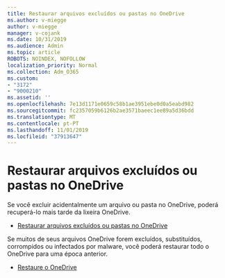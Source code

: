 ```yaml
---
title: Restaurar arquivos excluídos ou pastas no OneDrive
ms.author: v-miegge
author: v-miegge
manager: v-cojank
ms.date: 10/31/2019
ms.audience: Admin
ms.topic: article
ROBOTS: NOINDEX, NOFOLLOW
localization_priority: Normal
ms.collection: Adm_O365
ms.custom:
- "3172"
- "9000210"
ms.assetid: ''
ms.openlocfilehash: 7e13d1171e0659c58b1ae3951ebe0d0a5eabd982
ms.sourcegitcommit: fc2357059b6126b2ae3571baeec1ee89a5d36bdd
ms.translationtype: MT
ms.contentlocale: pt-PT
ms.lasthandoff: 11/01/2019
ms.locfileid: "37913647"
---
```

# <a name="restore-deleted-files-or-folders-in-onedrive"></a>Restaurar arquivos excluídos ou pastas no OneDrive

Se você excluir acidentalmente um arquivo ou pasta no OneDrive, poderá recuperá-lo mais tarde da lixeira OneDrive.

* [Restaurar arquivos excluídos ou pastas no OneDrive](https://support.office.com/article/restore-deleted-files-or-folders-in-onedrive-949ada80-0026-4db3-a953-c99083e6a84f)

Se muitos de seus arquivos OneDrive forem excluídos, substituídos, corrompidos ou infectados por malware, você poderá restaurar todo o OneDrive para uma época anterior.

* [Restaure o OneDrive](https://support.office.com/article/Restore-your-OneDrive-fa231298-759d-41cf-bcd0-25ac53eb8a15)
